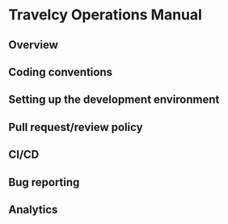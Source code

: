 # Travelcy Operations Manual

## Overview

## Coding conventions

## Setting up the development environment

## Pull request/review policy

## CI/CD

## Bug reporting

## Analytics
